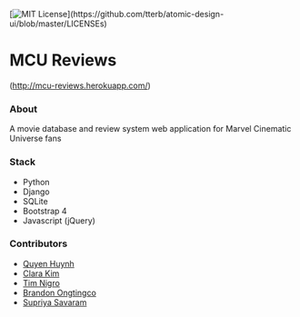 [![MIT License](https://img.shields.io/apm/l/atomic-design-ui.svg?)](https://github.com/tterb/atomic-design-ui/blob/master/LICENSEs)



# MCU Reviews

(http://mcu-reviews.herokuapp.com/)

### About
A movie database and review system web application for Marvel Cinematic Universe fans

### Stack

- Python
- Django
- SQLite
- Bootstrap 4
- Javascript (jQuery)

### Contributors 
- [Quyen Huynh](http://github.com/quyenxhuynh/)
- [Clara Kim](http://github.com/21clurs/)
- [Tim Nigro](http://github.com/tnigro/)
- [Brandon Ongtingco](http://github.com/TheWolfChamp/)
- [Supriya Savaram](http://github.com/supriyasavaram/)